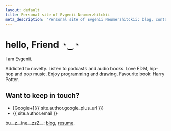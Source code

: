 ```yaml
---
layout: default
title: Personal site of Evgenii Neumerzhitckii
meta_description: "Personal site of Evgenii Neumerzhitckii: blog, contact, projects and resume."
---
```


# hello, Friend &#9684;&#8255;&#9684;

I am Evgenii.

Addicted to novelty. Listen to podcasts and audio books. Love EDM, hip-hop and pop music. Enjoy [programming](/projects/) and [drawing](/drawings/). Favourite book: Harry Potter.

## Want to keep in touch?

* [Google+]({{ site.author.google_plus_url }})
* {{ site.author.email }}

bu__z__ine__zzZ__: [blog](/blog/), [resume](/resume/).

